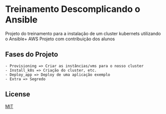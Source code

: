 # Treinamento Descomplicando o Ansible
Projeto do treinamento para a instalação de um cluster kubernets utilizando o Ansible+ AWS
Projeto com contribuição dos alunos

## Fases do Projeto
```
- Provisioning => Criar as instâncias/vms para o nosso cluster
- Install_k8s => Criação do cluster, etc.
- Deploy_app => Deploy de uma aplicação exemplo
- Extra => Segredo
```



## License
[MIT](https://choosealicense.com/licenses/mit/)
